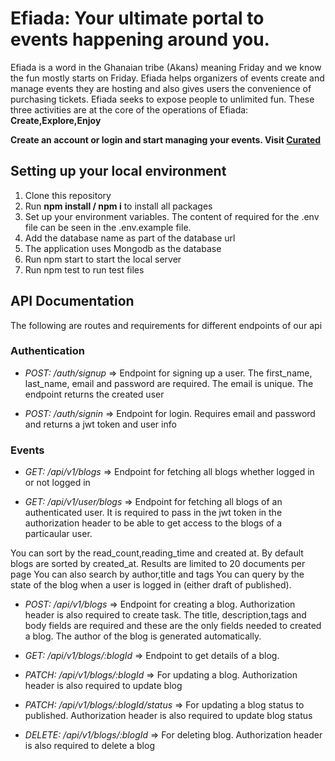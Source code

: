 # Efiada: Your ultimate portal to events happening around you.

Efiada is a word in the Ghanaian tribe (Akans) meaning Friday and we know the fun mostly starts on Friday.
Efiada helps organizers of events create and manage events they are hosting and also gives users the convenience of purchasing tickets. Efiada seeks to expose people to unlimited fun.
These three activities are at the core of the operations of Efiada: **Create,Explore,Enjoy**

**Create an account or login and start managing your events. Visit [Curated](https://efiada.netlify.app/)**

## Setting up your local environment

1. Clone this repository
2. Run **npm install / npm i** to install all packages
3. Set up your environment variables. The content of required for the .env file can be seen in the .env.example file.
4. Add the database name as part of the database url
5. The application uses Mongodb as the database
6. Run npm start to start the local server
7. Run npm test to run test files

## API Documentation

The following are routes and requirements for different endpoints of our api

### Authentication

- _POST: /auth/signup_ => Endpoint for signing up a user. The first_name, last_name, email and password are required. The email is unique. The endpoint returns the created user

- _POST: /auth/signin_ => Endpoint for login. Requires email and password and returns a jwt token and user info

### Events

- _GET: /api/v1/blogs_ => Endpoint for fetching all blogs whether logged in or not logged in

- _GET: /api/v1/user/blogs_ => Endpoint for fetching all blogs of an authenticated user. It is required to pass in the jwt token in the authorization header to be able to get access to the blogs of a particaular user.

You can sort by the read_count,reading_time and created at. By default blogs are sorted by created_at.
Results are limited to 20 documents per page
You can also search by author,title and tags
You can query by the state of the blog when a user is logged in (either draft of published).

- _POST: /api/v1/blogs_ => Endpoint for creating a blog. Authorization header is also required to create task. The title, description,tags and body fields are required and these are the only fields needed to created a blog. The author of the blog is generated automatically.

- _GET: /api/v1/blogs/:blogId_ => Endpoint to get details of a blog.

- _PATCH: /api/v1/blogs/:blogId_ => For updating a blog. Authorization header is also required to update blog

- _PATCH: /api/v1/blogs/:blogId/status_ => For updating a blog status to published. Authorization header is also required to update blog status

- _DELETE: /api/v1/blogs/:blogId_ => For deleting blog. Authorization header is also required to delete a blog
